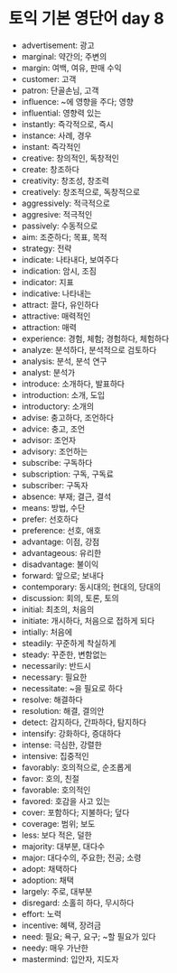 # 토익 기본 영단어 day 8

- advertisement: 광고
- marginal: 약간의; 주변의
- margin: 여백, 여유, 판매 수익
- customer: 고객
- patron: 단골손님, 고객
- influence: ~에 영향을 주다; 영향
- influential: 영향력 있는
- instantly: 즉각적으로, 즉시
- instance: 사례, 경우
- instant: 즉각적인
- creative: 창의적인, 독창적인
- create: 창조하다
- creativity: 창조성, 창조력
- creatively: 창조적으로, 독창적으로
- aggressively: 적극적으로
- aggresive: 적극적인
- passively: 수동적으로
- aim: 조준하다; 목표, 목적
- strategy: 전략
- indicate: 나타내다, 보여주다
- indication: 암시, 조짐
- indicator: 지표
- indicative: 나타내는
- attract: 끌다, 유인하다
- attractive: 매력적인
- attraction: 매력
- experience: 경험, 체험; 경험하다, 체험하다
- analyze: 분석하다, 분석적으로 검토하다
- analysis: 분석, 분석 연구
- analyst: 분석가
- introduce: 소개하다, 발표하다
- introduction: 소개, 도입
- introductory: 소개의
- advise: 충고하다, 조언하다
- advice: 충고, 조언
- advisor: 조언자
- advisory: 조언하는
- subscribe: 구독하다
- subscription: 구독, 구독료
- subscriber: 구독자
- absence: 부재; 결근, 결석
- means: 방법, 수단
- prefer: 선호하다
- preference: 선호, 애호
- advantage: 이점, 강점
- advantageous: 유리한
- disadvantage: 불이익
- forward: 앞으로; 보내다
- contemporary: 동시대의; 현대의, 당대의
- discussion: 회의, 토론, 토의
- initial: 최초의, 처음의
- initiate: 개시하다, 처음으로 접하게 되다
- intially: 처음에
- steadily: 꾸준하게 착실하게
- steady: 꾸준한, 변함없는
- necessarily: 반드시
- necessary: 필요한
- necessitate: ~을 필요로 하다
- resolve: 해결하다
- resolution: 해결, 결의안
- detect: 감지하다, 간파하다, 탐지하다
- intensify: 강화하다, 증대하다
- intense: 극심한, 강렬한
- intensive: 집중적인
- favorably: 호의적으로, 순조롭게
- favor: 호의, 친절
- favorable: 호의적인
- favored: 호감을 사고 있는
- cover: 포함하다; 지불하다; 덮다
- coverage: 범위; 보도
- less: 보다 적은, 덜한
- majority: 대부분, 대다수
- major: 대다수의, 주요한; 전공; 소령
- adopt: 채택하다
- adoption: 채택
- largely: 주로, 대부분
- disregard: 소홀히 하다, 무시하다
- effort: 노력
- incentive: 혜택, 장려금
- need: 필요; 욕구, 요구; ~할 필요가 있다
- needy: 매우 가난한
- mastermind: 입안자, 지도자